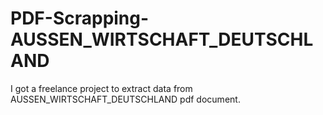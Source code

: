 # PDF-Scrapping-AUSSEN_WIRTSCHAFT_DEUTSCHLAND
I got a freelance project to extract data from AUSSEN_WIRTSCHAFT_DEUTSCHLAND pdf document.
